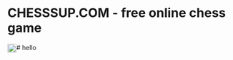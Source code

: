# CHESSSUP.COM - free online chess game

<div style='display: flex;'>
  <img src="../master/images/knight.png" width='20px' height='20px' />
  # hello
</div>
